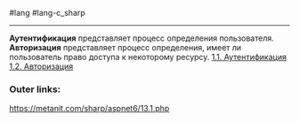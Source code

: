 #lang #lang-c_sharp 

---
**Аутентификация** представляет процесс определения пользователя. 
**Авторизация** представляет процесс определения, имеет ли пользователь право доступа к некоторому ресурсу.
[1.1. Аутентификация](1.%20Languages/C-sharp/_%20ASP.NET/ASP.NET%20Core/12.%20Аутентификация%20и%20авторизация/1.1.%20Аутентификация.md)
[1.2. Авторизация](1.%20Languages/C-sharp/_%20ASP.NET/ASP.NET%20Core/12.%20Аутентификация%20и%20авторизация/1.2.%20Авторизация.md)
### Outer links:
https://metanit.com/sharp/aspnet6/13.1.php